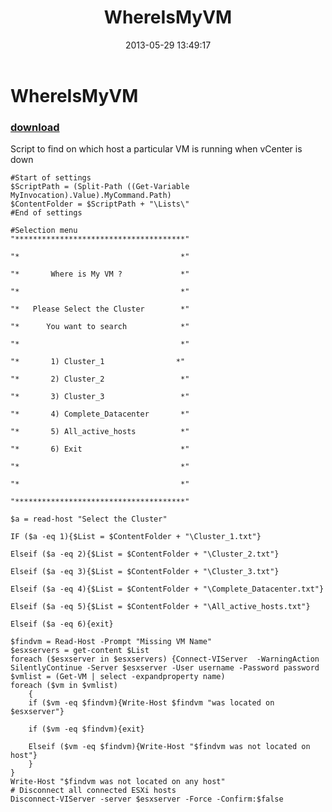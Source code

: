 ﻿---
pid:            4187
parent:         0
children:       
poster:         Leon Scheltema
title:          WhereIsMyVM
date:           2013-05-29 13:49:17
description:    Script to find on which host a particular VM is running when vCenter is down
format:         posh
---

# WhereIsMyVM

### [download](4187.ps1)  

Script to find on which host a particular VM is running when vCenter is down

```posh
#Start of settings
$ScriptPath = (Split-Path ((Get-Variable MyInvocation).Value).MyCommand.Path)
$ContentFolder = $ScriptPath + "\Lists\"
#End of settings

#Selection menu
"**************************************"

"*                                    *"

"*       Where is My VM ?             *"

"*                                    *"

"*   Please Select the Cluster        *"

"*      You want to search            *"

"*                                    *"

"*       1) Cluster_1                *"

"*       2) Cluster_2                 *"

"*       3) Cluster_3                 *"

"*       4) Complete_Datacenter       *"

"*       5) All_active_hosts          *"

"*       6) Exit                      *"

"*                                    *"

"*                                    *"

"**************************************"

$a = read-host "Select the Cluster"

IF ($a -eq 1){$List = $ContentFolder + "\Cluster_1.txt"}

Elseif ($a -eq 2){$List = $ContentFolder + "\Cluster_2.txt"}

Elseif ($a -eq 3){$List = $ContentFolder + "\Cluster_3.txt"}

Elseif ($a -eq 4){$List = $ContentFolder + "\Complete_Datacenter.txt"}

Elseif ($a -eq 5){$List = $ContentFolder + "\All_active_hosts.txt"}

Elseif ($a -eq 6){exit}

$findvm = Read-Host -Prompt "Missing VM Name"  
$esxservers = get-content $List 
foreach ($esxserver in $esxservers) {Connect-VIServer  -WarningAction SilentlyContinue -Server $esxserver -User username -Password password
$vmlist = (Get-VM | select -expandproperty name)
foreach ($vm in $vmlist) 
    {
	if ($vm -eq $findvm){Write-Host $findvm "was located on $esxserver"}	

    if ($vm -eq $findvm){exit}

    Elseif ($vm -eq $findvm){Write-Host "$findvm was not located on host"}
    } 
}
Write-Host "$findvm was not located on any host"
# Disconnect all connected ESXi hosts 
Disconnect-VIServer -server $esxserver -Force -Confirm:$false

```
